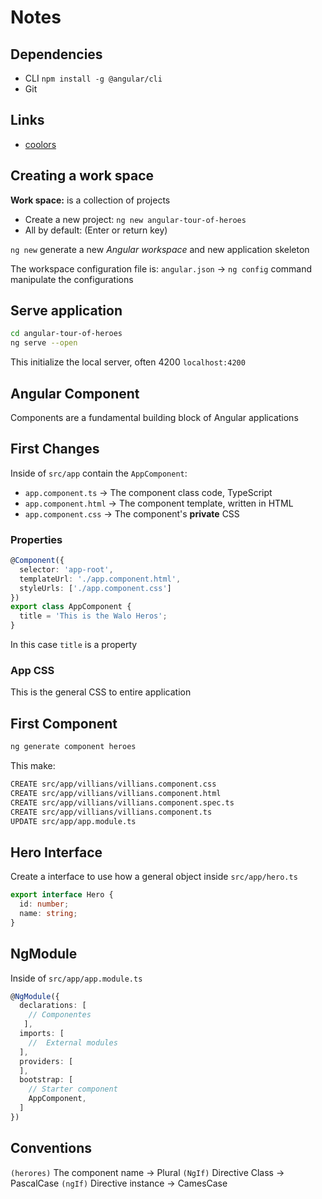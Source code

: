 <!-- vim: conceallevel=0 colorcolumn=80 textwidth=79 linebreak
-->
# Notes

## Dependencies

- CLI `npm install -g @angular/cli`
- Git

## Links

- [coolors](https://coolors.co/e8e9f3-cecece-a6a6a8-272635-b1e5f2)

## Creating a work space

**Work space:**  is a collection of projects

- Create a new project: `ng new angular-tour-of-heroes`
- All by default: (Enter or return key)

`ng new` generate a new *Angular workspace* and new application skeleton

The workspace configuration file is: `angular.json` -> `ng config`
command manipulate the configurations

## Serve application

```sh
cd angular-tour-of-heroes
ng serve --open
```

This initialize the local server, often 4200 `localhost:4200`

## Angular Component

Components are a fundamental building block of Angular applications

## First Changes

Inside of `src/app` contain the `AppComponent`:

- `app.component.ts` -> The component class code, TypeScript
- `app.component.html` -> The component template, written in HTML
- `app.component.css` -> The component's **private** CSS

### Properties

```typescript
@Component({
  selector: 'app-root',
  templateUrl: './app.component.html',
  styleUrls: ['./app.component.css']
})
export class AppComponent {
  title = 'This is the Walo Heros';
}
```

In this case `title` is a property

### App CSS

This is the general CSS to entire application

## First Component

```sh
ng generate component heroes
```

This make:

```sh
CREATE src/app/villians/villians.component.css
CREATE src/app/villians/villians.component.html
CREATE src/app/villians/villians.component.spec.ts
CREATE src/app/villians/villians.component.ts
UPDATE src/app/app.module.ts 
```

## Hero Interface

Create a interface to use how a general object inside `src/app/hero.ts`

```typescript
export interface Hero {
  id: number;
  name: string;
}
```

## NgModule

Inside of  `src/app/app.module.ts`

```typescript
@NgModule({
  declarations: [
    // Componentes
   ],
  imports: [
    //  External modules
  ],
  providers: [
  ],
  bootstrap: [
    // Starter component
    AppComponent,
  ]
})
```

## Conventions

`(herores)` The component name ->  Plural
`(NgIf)` Directive Class -> PascalCase
`(ngIf)` Directive instance -> CamesCase
